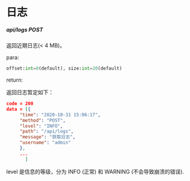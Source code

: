 # 日志

##### api/logs POST

返回近期日志(< 4 MB)。

para:

```python
offset:int=0(default), size:int=20(default)
```

return:

返回日志暂定如下：

```json
code = 200
data = [{
     "time": "2020-10-31 15:06:17",
     "method": "POST",
     "level": "INFO",
     "path": "/api/logs",
     "message": "获取日志",
     "username": "admin"
     },
     ...
       ]
```

level 是信息的等级，分为 INFO (正常) 和 WARNING (不会导致崩溃的错误).